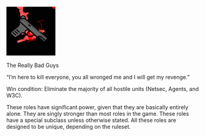 ![nk.png](nk.png)

The Really Bad Guys

“I’m here to kill everyone, you all wronged me and I will get my revenge.”

Win condition: Eliminate the majority of all hostile units (Netsec, Agents, and W3C).

These roles have significant power, given that they are basically entirely alone. They are singly stronger than most roles in the game. These roles have a special subclass unless otherwise stated. All these roles are designed to be unique, depending on the ruleset.